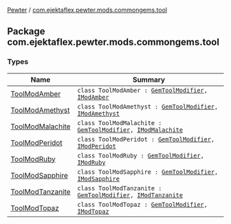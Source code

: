 [Pewter](../index.md) / [com.ejektaflex.pewter.mods.commongems.tool](./index.md)

## Package com.ejektaflex.pewter.mods.commongems.tool

### Types

| Name | Summary |
|---|---|
| [ToolModAmber](-tool-mod-amber/index.md) | `class ToolModAmber : `[`GemToolModifier`](../com.ejektaflex.pewter.lib.modifiers/-gem-tool-modifier/index.md)`, `[`IModAmber`](../com.ejektaflex.pewter.shared.gems/-i-mod-amber/index.md) |
| [ToolModAmethyst](-tool-mod-amethyst/index.md) | `class ToolModAmethyst : `[`GemToolModifier`](../com.ejektaflex.pewter.lib.modifiers/-gem-tool-modifier/index.md)`, `[`IModAmethyst`](../com.ejektaflex.pewter.shared.gems/-i-mod-amethyst/index.md) |
| [ToolModMalachite](-tool-mod-malachite/index.md) | `class ToolModMalachite : `[`GemToolModifier`](../com.ejektaflex.pewter.lib.modifiers/-gem-tool-modifier/index.md)`, `[`IModMalachite`](../com.ejektaflex.pewter.shared.gems/-i-mod-malachite/index.md) |
| [ToolModPeridot](-tool-mod-peridot/index.md) | `class ToolModPeridot : `[`GemToolModifier`](../com.ejektaflex.pewter.lib.modifiers/-gem-tool-modifier/index.md)`, `[`IModPeridot`](../com.ejektaflex.pewter.shared.gems/-i-mod-peridot/index.md) |
| [ToolModRuby](-tool-mod-ruby/index.md) | `class ToolModRuby : `[`GemToolModifier`](../com.ejektaflex.pewter.lib.modifiers/-gem-tool-modifier/index.md)`, `[`IModRuby`](../com.ejektaflex.pewter.shared.gems/-i-mod-ruby/index.md) |
| [ToolModSapphire](-tool-mod-sapphire/index.md) | `class ToolModSapphire : `[`GemToolModifier`](../com.ejektaflex.pewter.lib.modifiers/-gem-tool-modifier/index.md)`, `[`IModSapphire`](../com.ejektaflex.pewter.shared.gems/-i-mod-sapphire/index.md) |
| [ToolModTanzanite](-tool-mod-tanzanite/index.md) | `class ToolModTanzanite : `[`GemToolModifier`](../com.ejektaflex.pewter.lib.modifiers/-gem-tool-modifier/index.md)`, `[`IModTanzanite`](../com.ejektaflex.pewter.shared.gems/-i-mod-tanzanite/index.md) |
| [ToolModTopaz](-tool-mod-topaz/index.md) | `class ToolModTopaz : `[`GemToolModifier`](../com.ejektaflex.pewter.lib.modifiers/-gem-tool-modifier/index.md)`, `[`IModTopaz`](../com.ejektaflex.pewter.shared.gems/-i-mod-topaz/index.md) |
